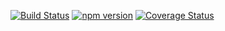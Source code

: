 [![Build Status](https://travis-ci.org/mkdoc/mklevel.svg?v=3)](https://travis-ci.org/mkdoc/mklevel)
[![npm version](http://img.shields.io/npm/v/mklevel.svg?v=3)](https://npmjs.org/package/mklevel)
[![Coverage Status](https://coveralls.io/repos/mkdoc/mklevel/badge.svg?branch=master&service=github&v=3)](https://coveralls.io/github/mkdoc/mklevel?branch=master)

